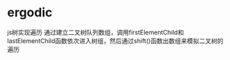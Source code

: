 # ergodic
js树实现遍历
 通过建立二叉树队列数组，调用firstElementChild和lastElementChild函数依次进入树组，然后通过shift()函数出数组来模拟二叉树的遍历
 
 
